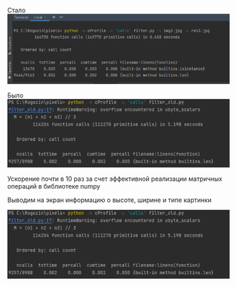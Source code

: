 Стало
![img.png](img.png)

Было
![img_1.png](img_1.png)

Ускорение почти в 10 раз за счет 
эффективной реализации матричных операций в библиотеке numpy

Выводим на экран информацию о высоте, ширине и типе картинки

![screen_1.jpg](img_1.png)
